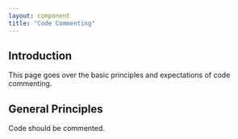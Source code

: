 ```yaml
---
layout: component
title: "Code Commenting"
---
```


## Introduction

This page goes over the basic principles and expectations of code commenting.

## General Principles

Code should be commented.
